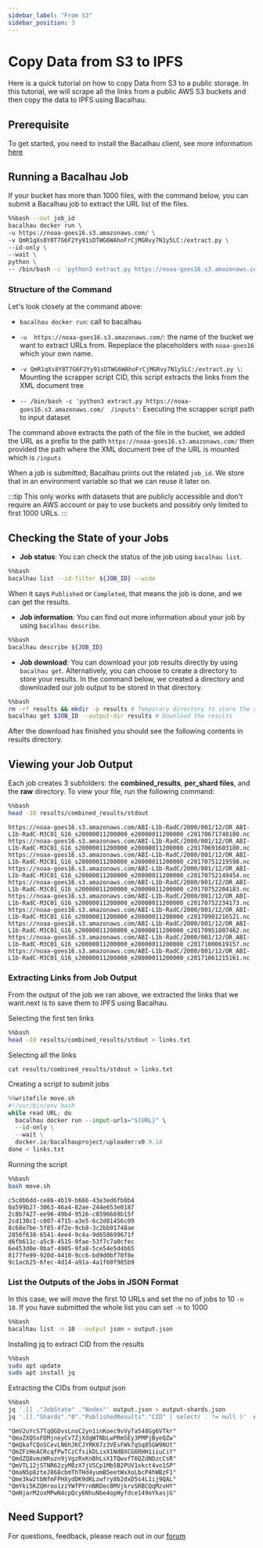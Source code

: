 ```yaml
---
sidebar_label: "From S3"
sidebar_position: 3
---
```

# Copy Data from S3 to IPFS

Here is a quick tutorial on how to copy Data from S3 to a public storage. In this tutorial, we will scrape all the links from a public AWS S3 buckets and then copy the data to IPFS using Bacalhau.

## Prerequisite

To get started, you need to install the Bacalhau client, see more information [here](https://docs.bacalhau.org/getting-started/installation)

## Running a Bacalhau Job

If your bucket has more than 1000 files, with the command below, you can submit a Bacalhau job to extract the URL list of the files.


```bash
%%bash --out job_id
bacalhau docker run \
-u https://noaa-goes16.s3.amazonaws.com/ \
-v QmR1qXs8Y8T7G6F2Yy91sDTWG6WAhoFrCjMGRvy7N1y5LC:/extract.py \
--id-only \
--wait \
python \
-- /bin/bash -c 'python3 extract.py https://noaa-goes16.s3.amazonaws.com/  /inputs'
```

### Structure of the Command

Let's look closely at the command above:

- `bacalhau docker run`: call to bacalhau 

- `-u  https://noaa-goes16.s3.amazonaws.com/`: the name of the bucket we want to extract URLs from. Repeplace the placeholders with `noaa-goes16` which your own name.

-  `-v QmR1qXs8Y8T7G6F2Yy91sDTWG6WAhoFrCjMGRvy7N1y5LC:/extract.py \`: Mounting the scrapper script CID, this script extracts the links from the XML document tree

- `-- /bin/bash -c 'python3 extract.py https://noaa-goes16.s3.amazonaws.com/  /inputs'`: Executing the scrapper script path to input dataset


The command above extracts the path of the file in the bucket, we added the URL as a prefix to the path `https://noaa-goes16.s3.amazonaws.com/`  then provided the path where the XML document tree of the URL is mounted which is `/inputs`


When a job is submitted, Bacalhau prints out the related `job_id`. We store that in an environment variable so that we can reuse it later on.

:::tip
This only works with datasets that are publicly accessible and don't require an AWS account or pay to use buckets and possibly only limited to first 1000 URLs.
:::

## Checking the State of your Jobs

- **Job status**: You can check the status of the job using `bacalhau list`. 


```bash
%%bash
bacalhau list --id-filter ${JOB_ID} --wide
```

When it says `Published` or `Completed`, that means the job is done, and we can get the results.

- **Job information**: You can find out more information about your job by using `bacalhau describe`.


```bash
%%bash
bacalhau describe ${JOB_ID}
```

- **Job download**: You can download your job results directly by using `bacalhau get`. Alternatively, you can choose to create a directory to store your results. In the command below, we created a directory and downloaded our job output to be stored in that directory.


```bash
%%bash
rm -rf results && mkdir -p results # Temporary directory to store the results
bacalhau get $JOB_ID --output-dir results # Download the results
```

After the download has finished you should see the following contents in results directory.

## Viewing your Job Output

Each job creates 3 subfolders: the **combined_results**, **per_shard files**, and the **raw** directory. To view your file, run the following command:


```bash
%%bash
head -10 results/combined_results/stdout
```

    https://noaa-goes16.s3.amazonaws.com/ABI-L1b-RadC/2000/001/12/OR_ABI-L1b-RadC-M3C01_G16_s20000011200000_e20000011200000_c20170671748180.nc
    https://noaa-goes16.s3.amazonaws.com/ABI-L1b-RadC/2000/001/12/OR_ABI-L1b-RadC-M3C01_G16_s20000011200000_e20000011200000_c20170691603180.nc
    https://noaa-goes16.s3.amazonaws.com/ABI-L1b-RadC/2000/001/12/OR_ABI-L1b-RadC-M3C01_G16_s20000011200000_e20000011200000_c20170751219598.nc
    https://noaa-goes16.s3.amazonaws.com/ABI-L1b-RadC/2000/001/12/OR_ABI-L1b-RadC-M3C01_G16_s20000011200000_e20000011200000_c20170752149454.nc
    https://noaa-goes16.s3.amazonaws.com/ABI-L1b-RadC/2000/001/12/OR_ABI-L1b-RadC-M3C01_G16_s20000011200000_e20000011200000_c20170752204183.nc
    https://noaa-goes16.s3.amazonaws.com/ABI-L1b-RadC/2000/001/12/OR_ABI-L1b-RadC-M3C01_G16_s20000011200000_e20000011200000_c20170752234173.nc
    https://noaa-goes16.s3.amazonaws.com/ABI-L1b-RadC/2000/001/12/OR_ABI-L1b-RadC-M3C01_G16_s20000011200000_e20000011200000_c20170901216521.nc
    https://noaa-goes16.s3.amazonaws.com/ABI-L1b-RadC/2000/001/12/OR_ABI-L1b-RadC-M3C01_G16_s20000011200000_e20000011200000_c20170951807462.nc
    https://noaa-goes16.s3.amazonaws.com/ABI-L1b-RadC/2000/001/12/OR_ABI-L1b-RadC-M3C01_G16_s20000011200000_e20000011200000_c20171000619157.nc
    https://noaa-goes16.s3.amazonaws.com/ABI-L1b-RadC/2000/001/12/OR_ABI-L1b-RadC-M3C01_G16_s20000011200000_e20000011200000_c20171061215161.nc


### Extracting Links from Job Output

From the output of the job we ran above, we extracted the links that we want.next is to save them to IPFS using Bacalhau.

Selecting the first ten links


```bash
%%bash
head -10 results/combined_results/stdout > links.txt
```

Selecting all the links

```
cat results/combined_results/stdout > links.txt
```

Creating a script to submit jobs


```python
%%writefile move.sh
#!/usr/bin/env bash
while read URL; do
  bacalhau docker run --input-urls="${URL}" \
  --id-only \
  --wait \
  docker.io/bacalhauproject/uploader:v0.9.14
done < links.txt
```

Running the script


```bash
%%bash
bash move.sh
```

    c5c0b6dd-ce86-4b19-b666-43e3ed6fb0b4
    0a599b27-3063-46a4-82ae-244e653e0187
    2c8b7427-ee96-49b4-9516-c8596669b15f
    2cd130c1-c007-4715-a3e5-6c2d81456c09
    8c68e7be-5f85-4f2e-9cb8-3c2bb91748ae
    2850f638-6541-4ee4-9c4a-9d650699671f
    d6fb611c-a5c8-4515-9fae-53f7c7a0cfec
    6e453d0e-0baf-4905-9fa8-5ce54e5d4b65
    8177fe99-920d-4410-9cc6-bd9d0bf70f8e
    9c1acb25-6fec-4d14-a91a-4a1f60f985b9


### List the Outputs of the Jobs in JSON Format

In this case, we will move the first 10 URLs and set the no of jobs to 10 `-n 10`. If you have submitted the whole list you can set `-n` to 1000


```bash
%%bash
bacalhau list -n 10 --output json > output.json
```

Installing jq to extract CID from the results


```bash
%%bash
sudo apt update
sudo apt install jq
```

Extracting the CIDs from output json


```bash
%%bash
jq '.[] ."JobState" ."Nodes"' output.json > output-shards.json
jq '.[]."Shards"."0"."PublishedResults"."CID" | select( . != null )'  output-shards.json
```

    "QmV2uYcS7TqQGDvsLnoC2yn1inKoec9vVyTa548Gg6VTkr"
    "QmaZXQSxFDMjneyCv7ZjXdgWTNbLwPRmSEy3PMPjByeQZw"
    "QmQkafCQoSCevLN6hJKCJYRK67z3VEsFWk7qSq85GW9NUt"
    "QmZFzHeACRcqfPwTCzCfsikDLixX1NdBXCG6RHH1iiuCiY"
    "QmdZQ8vmzWRuzn9jVgzRxKnBhLsX1TQwvfT6QZdNDzcCsR"
    "QmVTL12jSTNR62zyM8zX7jVSCp1Mb5B2PUV1xkct4vo1SP"
    "QmaN5p8zteJ868cbmThTHd4yumB5eetWxXoLbcP4hWBzF1"
    "Qme3kw2tbNfmFPHXydDK9dKLzwfry8b2dxD5s4L1ij9QAL"
    "QmYki5KZQHroo1zzYWfPYrnNRDec8MVjkrvSRBCQqMzvHY"
    "QmNjarM2oxMPwN4cpQcy6NhuNbe4opHyfdce149oYkasjG"


## Need Support?

For questions, feedback, please reach out in our [forum](https://github.com/filecoin-project/bacalhau/discussions)
